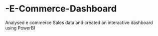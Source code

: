# -E-Commerce-Dashboard
Analysed e commerce Sales data and created an interactive dashboard using PowerBI
